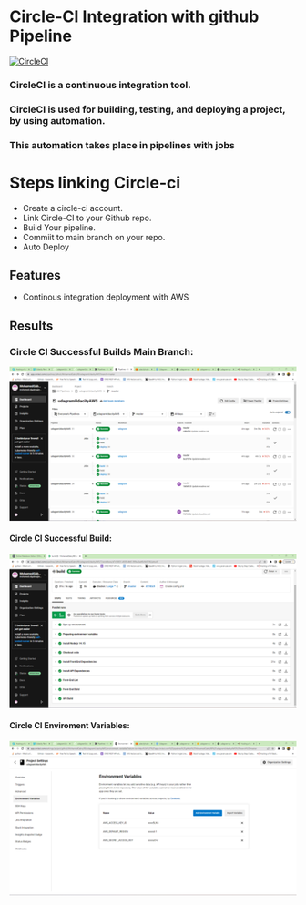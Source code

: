 # Circle-CI Integration with github Pipeline

[![CircleCI](https://circleci.com/gh/MohamedGabry98/udagramUdacityAWS.svg?style=shield&circle-token=40c1deeb49d901db1bce92538c9185ddfe842e4f)](https://circleci.com/gh/MohamedGabry98/udagramUdacityAWS)
### CircleCI is a continuous integration tool.
### CircleCI is used for building, testing, and deploying a project, by using automation.
### This automation takes place in pipelines with jobs
# Steps linking Circle-ci
- Create a circle-ci account.
- Link Circle-CI to your Github repo.
- Build Your pipeline.
- Commiit to main branch on your repo.
- Auto Deploy

## Features

- Continous integration deployment with AWS

## Results
### Circle CI Successful Builds Main Branch:
![alt text](https://github.com/MohamedGabry98/udagramUdacityAWS/blob/master/documentation/CircleCI%20Main%20Branch.png?raw=true)
#### Circle CI Successful Build:
![alt text](https://github.com/MohamedGabry98/udagramUdacityAWS/blob/master/documentation/CCI.png?raw=true)
#### Circle CI Enviroment Variables:
![alt text](https://github.com/MohamedGabry98/udagramUdacityAWS/blob/master/documentation/CircleCI%20envs2.png?raw=true)
